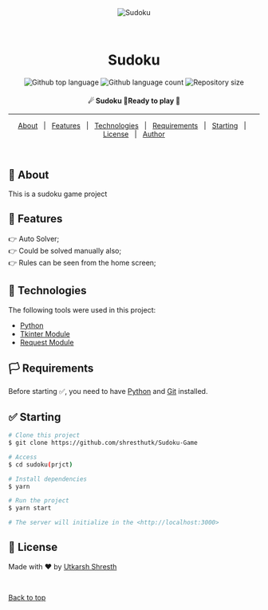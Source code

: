 <div align="center" id="top"> 
  <img src="https://media.giphy.com/media/l41Yy6jvn3BXYDRu0/giphy.gif" alt="Sudoku" />

  &#xa0;

  <!-- <a href="https://sudoku(prjct).netlify.app">Demo</a> -->
</div>

<h1 align="center"><b>Sudoku</b></h1>

<p align="center">
  <img alt="Github top language" src="https://img.shields.io/github/languages/top/shresthutk/Sudoku-Game?color=56BEB8">

  <img alt="Github language count" src="https://img.shields.io/github/languages/count/shresthutk/Sudoku-Game?color=56BEB8">

  <img alt="Repository size" src="https://img.shields.io/github/repo-size/shresthutk/Sudoku-Game?color=56BEB8">

  <!-- <img alt="License" src="https://img.shields.io/github/license/shresthutk/Sudoku-Game?color=56BEB8"> -->

  <!-- <img alt="Github issues" src="https://img.shields.io/github/issues/{{YOUR_GITHUB_USERNAME}}/sudoku(prjct)?color=56BEB8" /> -->

  <!-- <img alt="Github forks" src="https://img.shields.io/github/forks/{{YOUR_GITHUB_USERNAME}}/sudoku(prjct)?color=56BEB8" /> -->

  <!-- <img alt="Github stars" src="https://img.shields.io/github/stars/{{YOUR_GITHUB_USERNAME}}/sudoku(prjct)?color=56BEB8" /> -->
</p>

<!-- Status --> 

<h4 align="center"> 
  ☄  Sudoku 🚀Ready to play  🚧
</h4> 

<hr>

<p align="center">
  <a href="#🎯-about">About</a> &#xa0; | &#xa0; 
  <a href="#🎇-features">Features</a> &#xa0; | &#xa0;
  <a href="#🚀-technologies">Technologies</a> &#xa0; | &#xa0;
  <a href="#🏳-requirements">Requirements</a> &#xa0; | &#xa0;
  <a href="#✅ -starting">Starting</a> &#xa0; | &#xa0;
  <a href="📝-license">License</a> &#xa0; | &#xa0;
  <a href="https://github.com/shresthutk" target="_blank">Author</a>
</p>

<br>

## 🎯 About ##

This is a sudoku game project

## 🎇 Features ##

👉 Auto Solver;\
👉 Could be solved manually also;\
👉 Rules can be seen from the home screen;

## 🚀 Technologies ##

The following tools were used in this project:

- [Python](https://www.python.org/)
- [Tkinter Module](https://docs.python.org/3/library/tk.html)
- [Request Module](https://docs.python-requests.org/en/latest/)

## 🏳 Requirements ##

Before starting ✅, you need to have [Python](https://python.org) and [Git](https://git-scm.com) installed.

## ✅ Starting ##

```bash
# Clone this project
$ git clone https://github.com/shresthutk/Sudoku-Game

# Access
$ cd sudoku(prjct)

# Install dependencies
$ yarn

# Run the project
$ yarn start

# The server will initialize in the <http://localhost:3000>
```

## 📝 License ##

Made with ♥ by <a href="https://github.com/shresthutk" target="_blank">Utkarsh Shresth</a>

&#xa0;

<a href="#top">Back to top</a>
